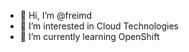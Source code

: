 - 👋 Hi, I’m @freimd
- 👀 I’m interested in Cloud Technologies
- 🌱 I’m currently learning OpenShift

<!---
freimd/freimd is a ✨ special ✨ repository because its `README.md` (this file) appears on your GitHub profile.
You can click the Preview link to take a look at your changes.
--->
